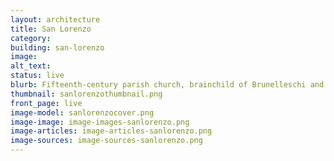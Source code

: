 ```yaml
---
layout: architecture
title: San Lorenzo
category:
building: san-lorenzo
image: 
alt_text: 
status: live
blurb: Fifteenth-century parish church, brainchild of Brunelleschi and burial ground of the early Medici
thumbnail: sanlorenzothumbnail.png
front_page: live
image-model: sanlorenzocover.png
image-image: image-images-sanlorenzo.png
image-articles: image-articles-sanlorenzo.png
image-sources: image-sources-sanlorenzo.png
---
```

